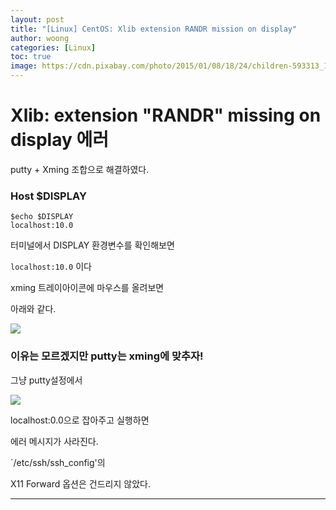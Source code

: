 ```yaml
---
layout: post
title: "[Linux] CentOS: Xlib extension RANDR mission on display"
author: woong
categories: [Linux]
toc: true
image: https://cdn.pixabay.com/photo/2015/01/08/18/24/children-593313_1280.jpg
---
```


# Xlib: extension "RANDR" missing on display 에러

putty + Xming 조합으로 해결하였다.

### Host $DISPLAY

```console
$echo $DISPLAY
localhost:10.0
```

터미널에서 DISPLAY 환경변수를 확인해보면

`localhost:10.0` 이다

xming 트레이아이콘에 마우스를 올려보면

아래와 같다.

![](https://i.ibb.co/dGVRmWs/xmingtray.png)

### 이유는 모르겠지만 putty는 xming에 맞추자!

그냥 putty설정에서

![](https://i.ibb.co/CnLNMN1/centos-Putty.png)

localhost:0.0으로 잡아주고 실행하면

에러 메시지가 사라진다.

`/etc/ssh/ssh_config'의 

X11 Forward 옵션은 건드리지 않았다.


---
